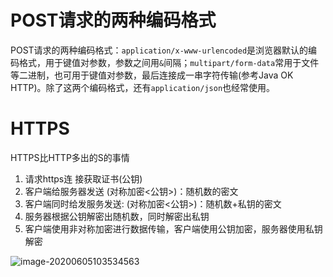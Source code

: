 # POST请求的两种编码格式

POST请求的两种编码格式：`application/x-www-urlencoded`是浏览器默认的编码格式，用于键值对参数，参数之间用`&`间隔；`multipart/form-data`常用于文件等二进制，也可用于键值对参数，最后连接成一串字符传输(参考Java OK HTTP)。除了这两个编码格式，还有`application/json`也经常使用。

# HTTPS

HTTPS比HTTP多出的S的事情
1. 请求https连 接获取证书(公钥)
2. 客户端给服务器发送 (对称加密<公钥>)：随机数的密文
3. 客户端同时给发服务发送: (对称加密<公钥>)：随机数+私钥的密文
4. 服务器根据公钥解密出随机数，同时解密出私钥
5. 客户端使用非对称加密进行数据传输，客户端使用公钥加密，服务器使用私钥解密

![image-20200605103534563](https://typora-lancelot.oss-cn-beijing.aliyuncs.com/typora/20200605103538-680524.png)  